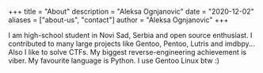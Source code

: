 +++
title = "About"
description = "Aleksa Ognjanovic"
date = "2020-12-02"
aliases = ["about-us", "contact"]
author = "Aleksa Ognjanovic"
+++

I am high-school student in Novi Sad, Serbia and open source enthusiast. I contributed to many large projects like Gentoo, Pentoo, Lutris and imdbpy... Also I like to solve CTFs. My biggest reverse-engineering achievement is viber. My favourite language is Python. I use Gentoo Linux btw :)
